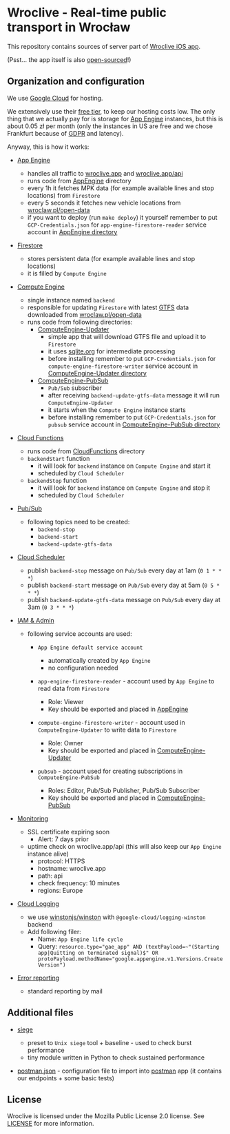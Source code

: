 # Wroclive - Real-time public transport in Wrocław

This repository contains sources of server part of [Wroclive iOS app](https://www.wroclive.app).

(Psst… the app itself is also [open-sourced](https://github.com/LiarPrincess/Wroclive-client)!)

## Organization and configuration

We use [Google Cloud](https://cloud.google.com/) for hosting.

We extensively use their [free tier](https://cloud.google.com/free), to keep our hosting costs low. The only thing that we actually pay for is storage for [App Engine](https://cloud.google.com/appengine) instances, but this is about 0.05 zł per month (only the instances in US are free and we chose Frankfurt because of [GDPR](https://ec.europa.eu/info/law/law-topic/data-protection/eu-data-protection-rules_en) and latency).

Anyway, this is how it works:

- [App Engine](https://cloud.google.com/appengine)
  - handles all traffic to [wroclive.app](https://wroclive.app/) and [wroclive.app/api](https://wroclive.app/api)
  - runs code from [AppEngine](AppEngine) directory
  - every 1h it fetches MPK data (for example available lines and stop locations) from `Firestore`
  - every 5 seconds it fetches new vehicle locations from [wroclaw.pl/open-data](https://www.wroclaw.pl/open-data/)
  - if you want to deploy (run `make deploy`) it yourself remember to put `GCP-Credentials.json` for `app-engine-firestore-reader` service account in [AppEngine directory](AppEngine)

- [Firestore](https://cloud.google.com/firestore)
  - stores persistent data (for example available lines and stop locations)
  - it is filled by `Compute Engine`

- [Compute Engine](https://cloud.google.com/compute)
  - single instance named `backend`
  - responsible for updating `Firestore` with latest [GTFS](https://developers.google.com/transit/gtfs) data downloaded from [wroclaw.pl/open-data](https://www.wroclaw.pl/open-data/)
  - runs code from following directories:
    - [ComputeEngine-Updater](ComputeEngine-Updater)
      - simple app that will download GTFS file and upload it to `Firestore`
      - it uses [sqlite.org](https://www.sqlite.org/index.html) for intermediate processing
      - before installing remember to put `GCP-Credentials.json` for `compute-engine-firestore-writer` service account in [ComputeEngine-Updater directory](ComputeEngine-Updater)
    - [ComputeEngine-PubSub](ComputeEngine-PubSub)
      - `Pub/Sub` subscriber
      - after receiving `backend-update-gtfs-data` message it will run `ComputeEngine-Updater`
      - it starts when the `Compute Engine` instance starts
      - before installing remember to put `GCP-Credentials.json` for `pubsub` service account in [ComputeEngine-PubSub directory](ComputeEngine-PubSub)

- [Cloud Functions](https://cloud.google.com/functions)
  - runs code from [CloudFunctions](CloudFunctions) directory
  - `backendStart` function
    - it will look for `backend` instance on `Compute Engine` and start it
    - scheduled by `Cloud Scheduler`
  - `backendStop` function
    - it will look for `backend` instance on `Compute Engine` and stop it
    - scheduled by `Cloud Scheduler`

- [Pub/Sub](https://cloud.google.com/pubsub)
  - following topics need to be created:
    - `backend-stop`
    - `backend-start`
    - `backend-update-gtfs-data`

- [Cloud Scheduler](https://cloud.google.com/scheduler)
  - publish `backend-stop` message on `Pub/Sub` every day at 1am (`0 1 * * *`)
  - publish `backend-start` message on `Pub/Sub` every day at 5am (`0 5 * * *`)
  - publish `backend-update-gtfs-data` message on `Pub/Sub` every day at 3am (`0 3 * * *`)

- [IAM & Admin](https://cloud.google.com/iam)
  - following service accounts are used:

    - `App Engine default service account`
      - automatically created by `App Engine`
      - no configuration needed

    - `app-engine-firestore-reader` - account used by `App Engine` to read data from `Firestore`
      - Role: Viewer
      - Key should be exported and placed in [AppEngine](AppEngine)

    - `compute-engine-firestore-writer` - account used in `ComputeEngine-Updater` to write data to `Firestore`
      - Role: Owner
      - Key should be exported and placed in [ComputeEngine-Updater](ComputeEngine-Updater)

    - `pubsub` - account used for creating subscriptions in `ComputeEngine-PubSub`
      - Roles: Editor, Pub/Sub Publisher, Pub/Sub Subscriber
      - Key should be exported and placed in [ComputeEngine-PubSub](ComputeEngine-PubSub)


- [Monitoring](https://cloud.google.com/service-monitoring)
  - SSL certificate expiring soon
    - Alert: 7 days prior
  - uptime check on wroclive.app/api (this will also keep our `App Engine` instance alive)
    - protocol: HTTPS
    - hostname: wroclive.app
    - path: api
    - check frequency: 10 minutes
    - regions: Europe

- [Cloud Logging](https://cloud.google.com/logging)
  - we use [winstonjs/winston](https://github.com/winstonjs/winston) with `@google-cloud/logging-winston` backend
  - Add following filer:
    - Name: `App Engine life cycle`
    - Query: `resource.type="gae_app" AND (textPayload=~"(Starting app|Quitting on terminated signal)$" OR protoPayload.methodName="google.appengine.v1.Versions.CreateVersion")`

- [Error reporting](https://cloud.google.com/error-reporting)
  - standard reporting by mail

## Additional files

- [siege](siege)
  - preset to `Unix siege` tool + baseline - used to check burst performance
  - tiny module written in Python to check sustained performance

- [postman.json](postman.json) - configuration file to import into [postman](https://www.postman.com) app (it contains our endpoints + some basic tests)

## License

Wroclive is licensed under the Mozilla Public License 2.0 license.
See [LICENSE](LICENSE) for more information.
